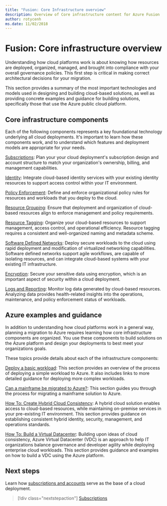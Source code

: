 ```yaml
---
title: "Fusion: Core Infrastructure overview"
description: Overview of Core infrastructure content for Azure Fusion
author: rotycenh
ms.date: 11/02/2018
---
```


# Fusion: Core infrastructure overview

Understanding how cloud platforms work is about knowing how resources are deployed, 
organized, managed, and brought into compliance with your overall governance policies. 
This first step is critical in making correct architectural decisions for your migration.  

This section provides a summary of the most important technologies and models 
used in designing and building cloud-based solutions, as well as providing concrete 
examples and guidance for building solutions, specifically those that use the Azure 
public cloud platform.

## Core infrastructure components

Each of the following components represents a key foundational technology underlying 
all cloud deployments. It's important to learn how these components work, and to 
understand which features and deployment models are appropriate for your needs.

[Subscriptions](subscriptions/overview.md):
Plan your your cloud deployment's subscription design and account structure to match your organization's ownership, billing, 
and management capabilities.

[Identity](identity/overview.md):
Integrate cloud-based identity services with your existing identity resources to support access 
control within your IT environment. 

[Policy Enforcement](policy-enforcement/overview.md):
Define and enforce organizational policy rules for resources and workloads that you deploy to the cloud.

[Resource Grouping](resource-grouping/overview.md):
Ensure that deployment and organization of cloud-based resources align to enforce management and 
policy requirements. 

[Resource Tagging](resource-tagging/overview.md):
Organize your cloud-based resources to support management, access control, and operational 
efficiency. Resource tagging requires a consistent and well-organized naming and metadata scheme.

[Software Defined Networks](software-defined-networks/overview.md):
Deploy secure workloads to the cloud using rapid deployment and modification of virtualized 
networking capabilities. Software defined networks support agile workflows, are capable of 
isolating resources, and can integrate cloud-based systems with your existing IT infrastructure.

[Encryption](encryption/overview.md):
Secure your sensitive data using encryption, which is an important aspect of security within 
a cloud deployment.

[Logs and Reporting](logs-and-reporting/overview.md):
Monitor log data generated by cloud-based resources. Analyzing data provides health-related insights 
into the operations, maintenance, and policy enforcement status of workloads.

## Azure examples and guidance

In addition to understanding how cloud platforms work in a general way, planning
a migration to Azure requires learning how core infrastructure components are organized. 
You use these components to build solutions on the Azure platform and design your deployments
to best meet your organizations goals. 

These topics provide details about each of the infrastructure components:

[Deploy a basic
workload](virtual-machines/basic-workload.md):
This section provides an overview of the process of deploying a simple workload to Azure. 
It also includes links to more detailed guidance for deploying more complex workloads.

[Can a mainframe be migrated to
Azure?](mainframe-migration/overview.md):
This section guides you through the process for migrating a mainframe solution to Azure.

[How To: Create Hybrid Cloud
Consistency](misc/hybrid-consistency.md):
A hybrid cloud solution enables access to cloud-based resources, while maintaining on-premise 
services in your pre-existing IT environment. This section provides guidance on 
establishing consistent hybrid identity, security, management, and operations standards.

[How To: Build a Virtual
Datacenter](virtual-datacenter/overview.md):
Building upon ideas of cloud consistency, Azure Virtual Datacenter (VDC) is an
approach to help IT organizations balance governance and developer agility while 
deploying enterprise cloud workloads. This section provides guidance and examples on 
how to build a VDC using the Azure platform.

## Next steps

Learn how [subscriptions and accounts](subscriptions/overview.md) serve as the base of a cloud deployment.

> [!div class="nextstepaction"]
> [Subscriptions](subscriptions/overview.md)

